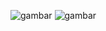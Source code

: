![gambar](https://github.com/user-attachments/assets/98116b39-0620-4a2c-8bb1-34bbc9249b20)
![gambar](https://github.com/user-attachments/assets/9d00a82a-86bf-4b3e-94bd-c2157bca50a6)
